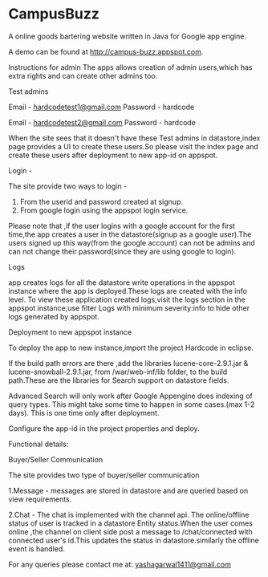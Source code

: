 CampusBuzz
==========

A online goods bartering website written in Java for Google app engine.

A demo can be found at http://campus-buzz.appspot.com.

Instructions for admin
The apps allows creation of admin users,which has extra rights and can create other admins too.

Test admins

Email - hardcodetest1@gmail.com
Password - hardcode

Email - hardcodetest2@gmail.com
Password - hardcode

When the site sees that it doesn't have these Test admins in datastore,index page provides a UI to create these users.So please visit the index page and create these users after deployment to new app-id on appspot.

Login -

The site provide two ways to login -

1. From the userid and password created at signup.
2. From google login using the appspot login service.

Please note that ,if the user logins with a google account for the first time,the app creates a user in the datastore(signup as a google user).The users signed up this way(from the google account) can not be admins and can not change their password(since they are using google to login).

Logs

app creates logs for all the datastore write operations in the appspot instance where the app is deployed.These logs are created with the info level.
To view these application created logs,visit the logs section in the appspot instance,use filter Logs with minimum severity:info to hide other logs generated by appspot.

Deployment to new appspot instance

To deploy the app to new instance,import the project Hardcode in eclipse.

If the build path errors are there ,add the libraries lucene-core-2.9.1.jar & lucene-snowball-2.9.1.jar, from /war/web-inf/lib folder, to the build path.These are the libraries for Search support on datastore fields.

Advanced Search will only work after Google Appengine does indexing of query types. This might take some time to happen in some cases.(max 1-2 days). This is one time only after deployment.

Configure the app-id in the project properties and deploy.

Functional details:

Buyer/Seller Communication

The site provides two type of buyer/seller communication

1.Message - messages are stored in datastore and are queried based on view requirements.

2.Chat - The chat is implemented with the channel api. The online/offline status of user is tracked in a datastore Entity status.When the user comes online ,the channel on client side post a message to /chat/connected with connected user's id.This updates the status in datastore.similarly the offline event is handled.

For any queries please contact me at: yashagarwal1411@gmail.com
